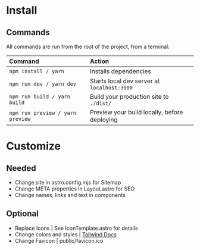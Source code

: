 # Install

## Commands

All commands are run from the root of the project, from a terminal:

| Command                          | Action                                       |
| :------------------------------- | :------------------------------------------- |
| `npm install / yarn`             | Installs dependencies                        |
| `npm run dev / yarn dev`         | Starts local dev server at `localhost:3000`  |
| `npm run build / yarn build`     | Build your production site to `./dist/`      |
| `npm run preview / yarn preview` | Preview your build locally, before deploying |

# Customize

## Needed

* Change site in astro.config.mjs for Sitemap
* Change META properties in Layout.astro for SEO
* Change names, links and text in components

## Optional

* Replace Icons | See IconTemplate.astro for details
* Change colors and styles | [Tailwind Docs](https://tailwindcss.com/docs)
* Change Favicon | public/favicon.ico